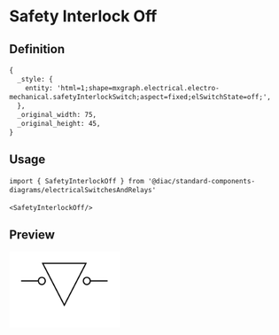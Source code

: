 # Safety Interlock Off

## Definition

```
{
  _style: { 
    entity: 'html=1;shape=mxgraph.electrical.electro-mechanical.safetyInterlockSwitch;aspect=fixed;elSwitchState=off;',
  },
  _original_width: 75,
  _original_height: 45,
}
```

## Usage

```
import { SafetyInterlockOff } from '@diac/standard-components-diagrams/electricalSwitchesAndRelays'

<SafetyInterlockOff/>
```

## Preview

<img src="./safety-interlock-off.png" width="200"/>
